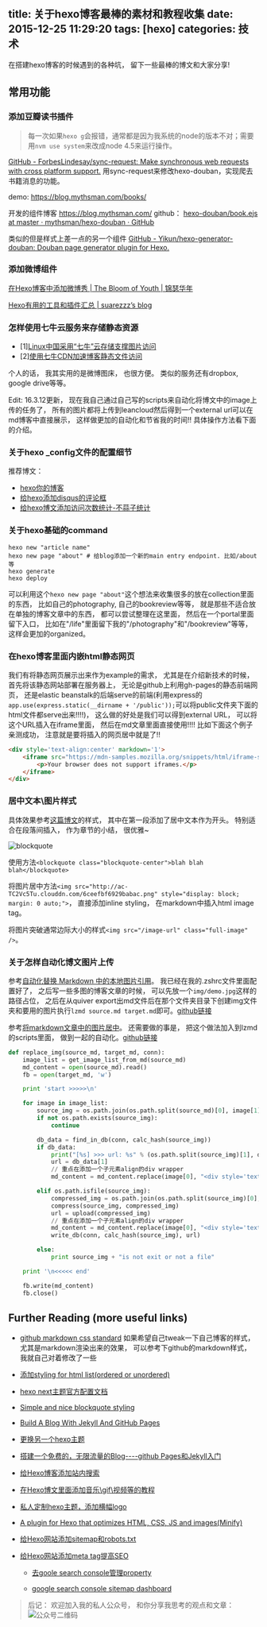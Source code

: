 title: 关于hexo博客最棒的素材和教程收集
date: 2015-12-25 11:29:20
tags: [hexo]
categories: 技术
---

在搭建hexo博客的时候遇到的各种坑， 留下一些最棒的博文和大家分享!

<!-- more -->

## 常用功能

### 添加豆瓣读书插件

> 每一次如果`hexo g`会报错，通常都是因为我系统的node的版本不对；需要用`nvm use system`来改成node 4.5来运行操作。

[GitHub - ForbesLindesay/sync-request: Make synchronous web requests with cross platform support.](https://github.com/ForbesLindesay/sync-request) 用sync-request来修改hexo-douban，实现爬去书籍消息的功能。

demo: https://blog.mythsman.com/books/

开发的组件博客 https://blog.mythsman.com/
github： [hexo-douban/book.ejs at master · mythsman/hexo-douban · GitHub](https://github.com/mythsman/hexo-douban/blob/master/lib/templates/book.ejs)

类似的但是样式上差一点的另一个组件 [GitHub - Yikun/hexo-generator-douban: Douban page generator plugin for Hexo.](https://github.com/Yikun/hexo-generator-douban)

### 添加微博组件

[在Hexo博客中添加微博秀 | The Bloom of Youth | 锦瑟华年](http://kuangqi.me/tricks/add-weibo-show-in-hexo/)

[Hexo有用的工具和插件汇总 | suarezzz’s blog](https://suarezzz.github.io/2016/07/02/hexo-useful-tools/)


### 怎样使用七牛云服务来存储静态资源

- [1][Linux中国采用“七牛”云存储支撑图片访问](https://linux.cn/article-2311-1.html)
- [2][使用七牛CDN加速博客静态文件访问](https://blog.blahgeek.com/qiniu-cdn-serve-static/)

个人的话， 我其实用的是微博图床， 也很方便。 类似的服务还有dropbox, google drive等等。

Edit: 16.3.12更新， 现在我自己通过自己写的scripts来自动化将博文中的image上传的任务了， 所有的图片都将上传到leancloud然后得到一个external url可以在md博客中直接展示， 这样做更加的自动化和节省我的时间!! 具体操作方法看下面的介绍。

### 关于hexo _config文件的配置细节

推荐博文：

- [hexo你的博客](http://ibruce.info/2013/11/22/hexo-your-blog/)
- [给hexo添加disqus的评论框](https://gist.github.com/mabrasil/dc245da48a757b91b777)
- [给hexo博文添加访问次数统计-不蒜子统计](http://ibruce.info/2013/12/22/count-views-of-hexo/)

### 关于hexo基础的command
```
hexo new "article name"
hexo new page "about" # 给blog添加一个新的main entry endpoint. 比如/about等
hexo generate
hexo deploy
```
可以利用这个`hexo new page "about"`这个想法来收集很多的放在collection里面的东西， 比如自己的photography, 自己的bookreview等等， 就是那些不适合放在单独的博客文章中的东西， 都可以尝试整理在这里面， 然后在一个portal里面留下入口， 比如在"/life"里面留下我的"/photography"和"/bookreview"等等， 这样会更加的organized。

### 在hexo博客里面内嵌html静态网页

我们有将静态网页展示出来作为example的需求， 尤其是在介绍新技术的时候，首先将该静态网站部署在服务器上， 无论是github上利用gh-pages的静态前端网页， 还是elastic beanstalk的后端serve的前端(利用express的`app.use(express.static(__dirname + '/public'));`可以将public文件夹下面的html文件都serve出来!!!!)， 这么做的好处是我们可以得到external URL， 可以将这个URL插入在iframe里面， 然后在md文章里面直接使用!!!! 比如下面这个例子亲测成功， 注意就是要将插入的网页居中就是了!!

```html
<div style='text-align:center' markdown='1'>
	<iframe src="https://mdn-samples.mozilla.org/snippets/html/iframe-simple-contents.html" width="100%" height="400">
		<p>Your browser does not support iframes.</p>
	</iframe>
</div>
```

### 居中文本\图片样式

具体效果参考[这篇博文](http://chocoluffy.com/2015/03/30/%E4%BC%AF%E5%85%8B%E5%88%A9%E7%9A%84%E7%A7%98%E5%AF%86-%E4%B8%8A-%E6%A2%A6%E6%83%B3%E7%9A%84%E7%81%AB%E5%85%89/)的样式， 其中在第一段添加了居中文本作为开头。 特别适合在段落间插入， 作为章节的小结， 很优雅~

![blockquote](http://ac-TC2Vc5Tu.clouddn.com/c215777fa66e5464.png)

使用方法`<blockquote class="blockquote-center">blah blah blah</blockquote>`

将图片居中方法`<img src="http://ac-TC2Vc5Tu.clouddn.com/6ceefbf6929babac.png" style="display: block; margin: 0 auto;">`， 直接添加inline styling， 在markdown中插入html image tag。

将图片突破通常边际大小的样式`<img src="/image-url" class="full-image" />`。

### 关于怎样自动化博文图片上传

参考[自动化替换 Markdown 中的本地图片引用](http://laobie.github.io/python/2016/04/24/replace-image-file-in-markdown.html)。 我已经在我的.zshrc文件里面配置好了， 之后写一些多图的博客文章的时候， 可以先放一个`img/demo.jpg`这样的路径占位， 之后在从quiver export出md文件后在那个文件夹目录下创建img文件夹和要用的图片执行`lzmd source.md target.md`即可。[github链接](https://github.com/chocoluffy/lazy-markdown)

参考[将markdown文章中的图片居中](http://www.denizoguz.com/2013/08/07/how-to-align-images-in-markdown/)。 还需要做的事是， 把这个做法加入到lzmd的scripts里面， 做到一起的自动化。[github链接](https://github.com/chocoluffy/lazy-screen-capture)

```python
def replace_img(source_md, target_md, conn):
    image_list = get_image_list_from_md(source_md)
    md_content = open(source_md).read()
    fb = open(target_md, 'w')

    print 'start >>>>>\n'

    for image in image_list:
        source_img = os.path.join(os.path.split(source_md)[0], image[1])
        if not os.path.exists(source_img):
            continue

        db_data = find_in_db(conn, calc_hash(source_img))
        if db_data:
            print("[%s] >>> url: %s" % (os.path.split(source_img)[1], db_data[1]))
            url = db_data[1]
            // 重点在添加一个子元素align的div wrapper
            md_content = md_content.replace(image[0], "<div style='text-align:center' markdown='1'>" + image[0].replace(image[1], str(url)) + "</div>")

        elif os.path.isfile(source_img):
            compressed_img = os.path.join(os.path.split(source_img)[0], 'cp_' + os.path.split(source_img)[1])
            compress(source_img, compressed_img)
            url = upload(compressed_img)
            // 重点在添加一个子元素align的div wrapper
            md_content = md_content.replace(image[0], "<div style='text-align:center' markdown='1'>" + image[0].replace(image[1], str(url)) + "</div>")
            write_db(conn, calc_hash(source_img), url)

        else:
            print source_img + "is not exit or not a file"

    print '\n<<<<< end'

    fb.write(md_content)
    fb.close()
```


## Further Reading (more useful links)

- [github markdown css standard](https://gist.github.com/andyferra/2554919) 如果希望自己tweak一下自己博客的样式， 尤其是markdown渲染出来的效果， 可以参考下github的markdown样式， 我就自己对着修改了一些

- [添加styling for html list(ordered or unordered)](http://designshack.net/articles/css/5-simple-and-practical-css-list-styles-you-can-copy-and-paste/)

- [hexo next主题官方配置文档](http://theme-next.iissnan.com/getting-started.html)

- [Simple and nice blockquote styling](https://css-tricks.com/snippets/css/simple-and-nice-blockquote-styling/) 

- [Build A Blog With Jekyll And GitHub Pages](http://www.smashingmagazine.com/2014/08/build-blog-jekyll-github-pages/)

- [更换另一个hexo主题](http://jinyanhuan.github.io/2015/03/16/hexo-bulid-three/)

- [搭建一个免费的，无限流量的Blog----github Pages和Jekyll入门](http://www.ruanyifeng.com/blog/2012/08/blogging_with_jekyll.html)

- [给Hexo博客添加站内搜索](http://www.jerryfu.net/post/search-engine-for-hexo-with-swiftype.html)

- [在Hexo博文里面添加音乐\gif\视频等的教程](http://starsky.gitcafe.io/2015/05/05/Hexo%E6%B7%BB%E5%8A%A0%E5%9B%BE%E7%89%87%E3%80%81%E9%9F%B3%E4%B9%90%E5%92%8C%E8%A7%86%E9%A2%91/)

- [私人定制hexo主题，添加横幅logo](http://blog.sunnyxx.com/2014/03/07/hexo_customize/)

- [A plugin for Hexo that optimizes HTML, CSS, JS and images(Minify)](https://github.com/unhealthy/hexo-all-minifier)

- [给Hexo网站添加sitemap和robots.txt](http://www.jeyzhang.com/hexo-website-seo.html)

- [给Hexo网站添加meta tag提高SEO](https://moral.im/%E4%B8%BAHexo%E6%B7%BB%E5%8A%A0meta%20Keyword/)

	- [去goole search console管理property](https://www.google.com/webmasters/tools/home?hl=en&authuser=0)

	- [google search console sitemap dashboard](https://www.google.com/webmasters/tools/sitemap-list?hl=en&authuser=0&siteUrl=http%3A%2F%2Fchocoluffy.com%2F#MAIN_TAB=0&CARD_TAB=-1)

> 后记： 欢迎加入我的私人公众号， 和你分享我思考的观点和文章：
![公众号二维码](http://ww2.sinaimg.cn/large/c5ee78b5gw1ezbljkk2apj20by0byq3q.jpg)
